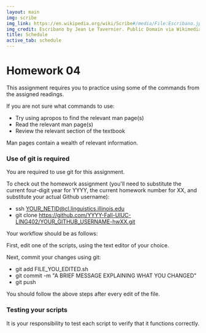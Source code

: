 ```yaml
---
layout: main
img: scribe
img_link: https://en.wikipedia.org/wiki/Scribe#/media/File:Escribano.jpg
img_credit: Escribano by Jean Le Tavernier. Public Domain via Wikimedia Commons.
title: Schedule
active_tab: schedule
---
```


# Homework 04


This assignment requires you to practice using some of the commands from the assigned readings.

If you are not sure what commands to use:

* Try using apropos to find the relevant man page(s)
* Read the relevant man page(s)
* Review the relevant section of the textbook

Man pages contain a wealth of relevant information. 


### Use of git is required

You are required to use git for this assignment.

To check out the homework assignment (you'll need to substitute the current four-digit year for YYYY, the current homework number for XX, and substitute your actual Github username):

* ssh YOUR_NETID@cl.linguistics.illinois.edu
* git clone https://github.com/YYYY-Fall-UIUC-LING402/YOUR_GITHUB_USERNAME-hwXX.git

Your workflow should be as follows:

First, edit one of the scripts, using the text editor of your choice.

Next, commit your changes using git:

* git add FILE_YOU_EDITED.sh
* git commit -m "A BRIEF MESSAGE EXPLAINING WHAT YOU CHANGED"
* git push

You should follow the above steps after every edit of the file. 


### Testing your scripts

It is your responsibility to test each script to verify that it functions correctly.
